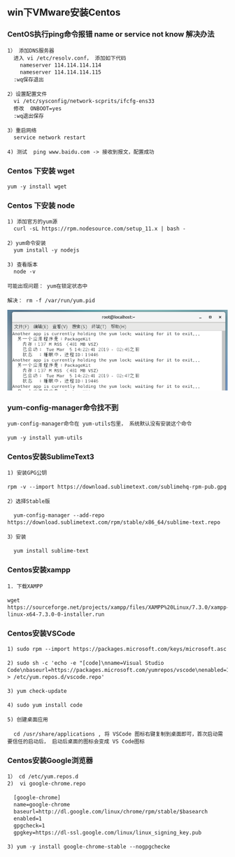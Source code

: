 ## win下VMware安装Centos
  ### CentOS执行ping命令报错 name or service not know 解决办法
    1） 添加DNS服务器
      进入 vi /etc/resolv.conf， 添加如下代码
        nameserver 114.114.114.114
        nameserver 114.114.114.115
      :wq保存退出
    
    2）设置配置文件
      vi /etc/sysconfig/network-scprits/ifcfg-ens33
      修改  ONBOOT=yes
      :wq退出保存
    
    3）重启网络
      service network restart

    4) 测试  ping www.baidu.com -> 接收到报文，配置成功

  ### Centos 下安装 wget
    yum -y install wget

  ### Centos 下安装 node
    1) 添加官方的yum源
      curl -sL https://rpm.nodesource.com/setup_11.x | bash -

    2）yum命令安装
      yum install -y nodejs

    3) 查看版本
      node -v

    可能出现问题： yum在锁定状态中
    
    解决： rm -f /var/run/yum.pid
   
  ![yum被锁](./img/2.png)
    

  ### yum-config-manager命令找不到
    yum-config-manager命令在 yum-utils包里， 系统默认没有安装这个命令

    yum -y install yum-utils

  ### Centos安装SublimeText3
    1) 安装GPG公钥

    rpm -v --import https://download.sublimetext.com/sublimehq-rpm-pub.gpg

    2）选择Stable版

      yum-config-manager --add-repo https://download.sublimetext.com/rpm/stable/x86_64/sublime-text.repo

    3）安装

      yum install sublime-text

  ### Centos安装xampp
    1. 下载XAMPP

    wget https://sourceforge.net/projects/xampp/files/XAMPP%20Linux/7.3.0/xampp-linux-x64-7.3.0-0-installer.run


  ### Centos安装VSCode
    1) sudo rpm --import https://packages.microsoft.com/keys/microsoft.asc

    2) sudo sh -c 'echo -e "[code]\nname=Visual Studio Code\nbaseurl=https://packages.microsoft.com/yumrepos/vscode\nenabled=1\ngpgcheck=1\ngpgkey=https://packages.microsoft.com/keys/microsoft.asc" > /etc/yum.repos.d/vscode.repo'

    3) yum check-update

    4) sudo yum install code

    5) 创建桌面应用

      cd /usr/share/applications , 将 VSCode 图标右键复制到桌面即可，首次启动需要信任的启动后， 启动后桌面的图标会变成 VS Code图标

  ### Centos安装Google浏览器
    1） cd /etc/yum.repos.d
    2)  vi google-chrome.repo

      [google-chrome] 
      name=google-chrome 
      baseurl=http://dl.google.com/linux/chrome/rpm/stable/$basearch 
      enabled=1
      gpgcheck=1 
      gpgkey=https://dl-ssl.google.com/linux/linux_signing_key.pub

    3) yum -y install google-chrome-stable --nogpgchecke
      
  